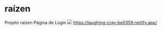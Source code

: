 # raízen
Projeto raízen
Página de Login
<img src="https://laughing-cray-be0359.netlify.app/" />
https://laughing-cray-be0359.netlify.app/
